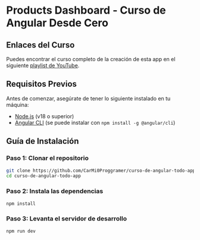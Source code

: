 # Products Dashboard - Curso de Angular Desde Cero

## Enlaces del Curso

Puedes encontrar el curso completo de la creación de esta app en el siguiente [playlist de YouTube](https://youtube.com/playlist?list=PLo3vs-YIusZq96SEcAqxLHhcNTvmPFZAx&si=OFQfvNuZojTvujNc).

## Requisitos Previos

Antes de comenzar, asegúrate de tener lo siguiente instalado en tu máquina:

- [Node.js](https://nodejs.org/) (v18 o superior)
- [Angular CLI](https://angular.io/cli) (se puede instalar con `npm install -g @angular/cli`)

## Guía de Instalación

### Paso 1: Clonar el repositorio

```bash
git clone https://github.com/CarMi0Proggramer/curso-de-angular-todo-app.git
cd curso-de-angular-todo-app
```

### Paso 2: Instala las dependencias

```bash
npm install
```

### Paso 3: Levanta el servidor de desarrollo

```bash
npm run dev
```
